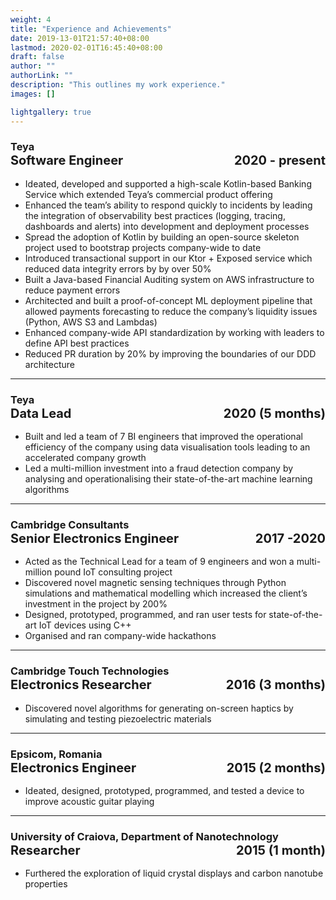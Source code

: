 ```yaml
---
weight: 4
title: "Experience and Achievements"
date: 2019-13-01T21:57:40+08:00
lastmod: 2020-02-01T16:45:40+08:00
draft: false
author: ""
authorLink: ""
description: "This outlines my work experience."
images: []

lightgallery: true
---
```



<h3>
Teya
  <div style="display: flex; justify-content: space-between;font-size: 20px;">
    <div>Software Engineer</div>
    <div>2020 - present</div>
  </div>
</h3>

- Ideated, developed and supported a high-scale Kotlin-based Banking Service which extended Teya’s commercial product offering
- Enhanced the team’s ability to respond quickly to incidents by leading the integration of observability best practices (logging, tracing, dashboards and alerts) into development and deployment processes
- Spread the adoption of Kotlin by building an open-source skeleton project used to bootstrap projects company-wide to date
- Introduced transactional support in our Ktor + Exposed service which reduced data integrity errors by by over 50%
- Built a Java-based Financial Auditing system on AWS infrastructure to reduce payment errors
- Architected and built a proof-of-concept ML deployment pipeline that allowed payments forecasting to
reduce the company’s liquidity issues (Python, AWS S3 and Lambdas)
- Enhanced company-wide API standardization by working with leaders to define API best practices
- Reduced PR duration by 20% by improving the boundaries of our DDD architecture

---

<h3>
Teya
  <div style="display: flex; justify-content: space-between;font-size: 20px;">
    <div>Data Lead</div>
    <div>2020 (5 months)</div>
  </div>
</h3>


- Built and led a team of 7 BI engineers that improved the operational efficiency of the company using data
visualisation tools leading to an accelerated company growth
- Led a multi-million investment into a fraud detection company by analysing and operationalising their
state-of-the-art machine learning algorithms

---

<h3>
Cambridge Consultants
  <div style="display: flex; justify-content: space-between;font-size: 20px;">
    <div>Senior Electronics Engineer</div>
    <div>2017 -2020</div>
  </div>
</h3>

- Acted as the Technical Lead for a team of 9 engineers and won a multi-million pound IoT consulting project
- Discovered novel magnetic sensing techniques through Python simulations and mathematical modelling which
increased the client’s investment in the project by 200%
- Designed, prototyped, programmed, and ran user tests for state-of-the-art IoT devices using C++
- Organised and ran company-wide hackathons

---

<h3>
Cambridge Touch Technologies
  <div style="display: flex; justify-content: space-between;font-size: 20px;">
    <div>Electronics Researcher</div>
    <div>2016 (3 months)</div>
  </div>
</h3>

- Discovered novel algorithms for generating on-screen haptics by simulating and testing piezoelectric materials

---

<h3>
Epsicom, Romania
  <div style="display: flex; justify-content: space-between;font-size: 20px;">
    <div>Electronics Engineer</div>
    <div>2015 (2 months)</div>
  </div>
</h3>

- Ideated, designed, prototyped, programmed, and tested a device to improve acoustic guitar playing
---

<h3>
University of Craiova, Department of Nanotechnology
  <div style="display: flex; justify-content: space-between;font-size: 20px;">
    <div>Researcher</div>
    <div>2015 (1 month)</div>
  </div>
</h3>

- Furthered the exploration of liquid crystal displays and carbon nanotube properties
